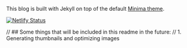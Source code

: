 This blog is built with Jekyll on top of the default [Minima theme](https://github.com/jekyll/minima).

[![Netlify Status](https://api.netlify.com/api/v1/badges/febbfcdf-6c88-414f-944a-ae0c7acca126/deploy-status)](https://app.netlify.com/sites/reverent-bohr-f2b261/deploys)

// ## Some things that will be included in this readme in the future:
// 1. Generating thumbnails and optimizing images

